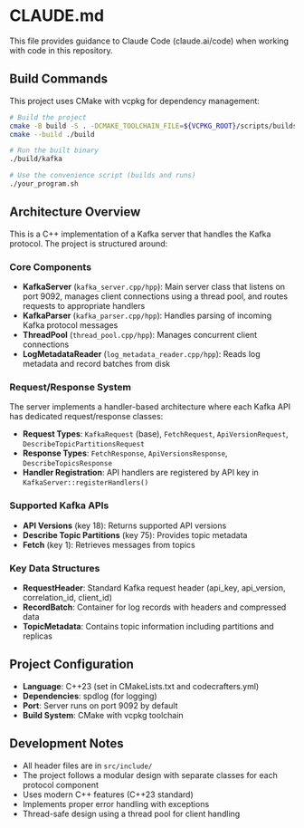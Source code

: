 # CLAUDE.md

This file provides guidance to Claude Code (claude.ai/code) when working with code in this repository.

## Build Commands

This project uses CMake with vcpkg for dependency management:

```bash
# Build the project
cmake -B build -S . -DCMAKE_TOOLCHAIN_FILE=${VCPKG_ROOT}/scripts/buildsystems/vcpkg.cmake
cmake --build ./build

# Run the built binary
./build/kafka

# Use the convenience script (builds and runs)
./your_program.sh
```

## Architecture Overview

This is a C++ implementation of a Kafka server that handles the Kafka protocol. The project is structured around:

### Core Components

- **KafkaServer** (`kafka_server.cpp/hpp`): Main server class that listens on port 9092, manages client connections using a thread pool, and routes requests to appropriate handlers
- **KafkaParser** (`kafka_parser.cpp/hpp`): Handles parsing of incoming Kafka protocol messages
- **ThreadPool** (`thread_pool.cpp/hpp`): Manages concurrent client connections
- **LogMetadataReader** (`log_metadata_reader.cpp/hpp`): Reads log metadata and record batches from disk

### Request/Response System

The server implements a handler-based architecture where each Kafka API has dedicated request/response classes:

- **Request Types**: `KafkaRequest` (base), `FetchRequest`, `ApiVersionRequest`, `DescribeTopicPartitionsRequest`
- **Response Types**: `FetchResponse`, `ApiVersionsResponse`, `DescribeTopicsResponse`
- **Handler Registration**: API handlers are registered by API key in `KafkaServer::registerHandlers()`

### Supported Kafka APIs

- **API Versions** (key 18): Returns supported API versions
- **Describe Topic Partitions** (key 75): Provides topic metadata
- **Fetch** (key 1): Retrieves messages from topics

### Key Data Structures

- **RequestHeader**: Standard Kafka request header (api_key, api_version, correlation_id, client_id)
- **RecordBatch**: Container for log records with headers and compressed data
- **TopicMetadata**: Contains topic information including partitions and replicas

## Project Configuration

- **Language**: C++23 (set in CMakeLists.txt and codecrafters.yml)
- **Dependencies**: spdlog (for logging)
- **Port**: Server runs on port 9092 by default
- **Build System**: CMake with vcpkg toolchain

## Development Notes

- All header files are in `src/include/`
- The project follows a modular design with separate classes for each protocol component
- Uses modern C++ features (C++23 standard)
- Implements proper error handling with exceptions
- Thread-safe design using a thread pool for client handling